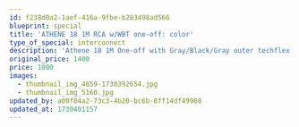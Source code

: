 ```yaml
---
id: f238d0a2-1aef-416a-9fbe-b283498ad566
blueprint: special
title: 'ATHENE 18 1M RCA w/WBT one-off: color'
type_of_special: interconnect
description: 'Athene 18 1M One-off with Gray/Black/Gray outer techflex instead of all-gray. Only one.'
original_price: 1400
price: 1000
images:
  - thumbnail_img_4859-1730392654.jpg
  - thumbnail_img_5160.jpg
updated_by: a00f84a2-73c3-4b20-bc6b-8ff14df49968
updated_at: 1730401157
---
```

